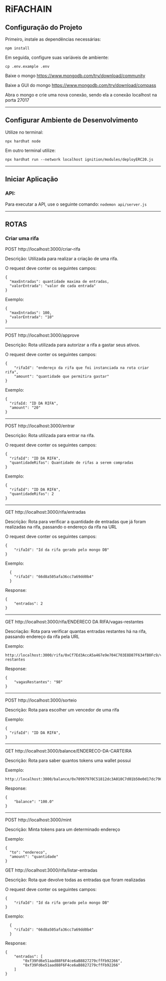 # RiFACHAIN

## Configuração do Projeto

Primeiro, instale as dependências necessárias:

`npm install`

Em seguida, configure suas variáveis de ambiente:

`cp .env.example .env`

Baixe o mongo
https://www.mongodb.com/try/download/community

Baixe a GUI do mongo
https://www.mongodb.com/try/download/compass

Abra o mongo e crie uma nova conexão, sendo ela a conexão localhost na porta 27017

---

## Configurar Ambiente de Desenvolvimento

Utilize no terminal:

`npx hardhat node`

Em outro terminal utilize:

`npx hardhat run --network localhost ignition/modules/deployERC20.js`

---

## Iniciar Aplicação

### API:

Para executar a API, use o seguinte comando:
`nodemon api/server.js`

---

## ROTAS

### Criar uma rifa

POST http://localhost:3000/criar-rifa

Descrição:
Utilizada para realizar a criação de uma rifa.

O request deve conter os seguintes campos:

```
{
  "maxEntradas": quantidade maxima de entradas,
  "valorEntrada": "valor de cada entrada"
}

```

Exemplo:

```
{
  "maxEntradas": 100,
  "valorEntrada": "10"
}
```

---

POST http://localhost:3000/approve

Descrição:
Rota utilizada para autorizar a rifa a gastar seus ativos.

O request deve conter os seguintes campos:

```
{
    "rifaId": "endereço da rifa que foi instanciada na rota criar rifa",
    "amount": "quantidade que permitira gastar"
}
```

Exemplo:

```
{
  "rifaId: "ID DA RIFA",
  "amount": "20"
}

```

---

POST http://localhost:3000/entrar

Descrição:
Rota utilizada para entrar na rifa.

O request deve conter os seguintes campos:

```
{
  "rifaId": "ID DA RIFA",
  "quantidadeRifas": Quantidade de rifas a serem compradas
}
```

Exemplo:

```
{
  "rifaId": "ID DA RIFA",
  "quantidadeRifas": 2
}
```


---

GET http://localhost:3000/rifa/entradas

Descrição: Rota para verificar a quantidade de entradas que já foram realizadas na rifa, passando o endereço da rifa na URL

O request deve conter os seguintes campos:

```
{
    "rifaId": "Id da rifa gerado pelo mongo DB"
}
```

Exemplo:

```
  {
    "rifaId": "66d8a505afa36cc7a69dd0b4"
  }

```

Response:

```
{
    "entradas": 2
}
```

---

GET http://localhost:3000/rifa/ENDERECO DA RIFA/vagas-restantes

Descriação: Rota para verificar quantas entradas restantes há na rifa, passando endereço da rifa pela URL

Exemplo:

```
http://localhost:3000/rifa/0xCf7Ed3AccA5a467e9e704C703E8D87F634fB0Fc9/vagas-restantes
```

Response:

```
{
    "vagasRestantes": "98"
}
```

---

POST http://localhost:3000/sorteio

Descrição: Rota para escolher um vencedor de uma rifa

Exemplo:

```
{
  "rifaId": "ID DA RIFA",
}
```

---

GET  http://localhost:3000/balance/ENDERECO-DA-CARTEIRA

Descrição: Rota para saber quantos tokens uma wallet possui

Exemplo:

```
http://localhost:3000/balance/0x70997970C51812dc3A010C7d01b50e0d17dc79C8

```

Response:

```
{
    "balance": "100.0"
}
```
---

POST  http://localhost:3000/mint

Descrição: Minta tokens para um determinado endereço

Exemplo:

```
{
  "to": "endereco",
  "amount": "quantidade"
}

```


GET http://localhost:3000/rifa/listar-entradas

Descrição: Rota que devolve todas as entradas que foram realizadas

O request deve conter os seguintes campos:

```
{
    "rifaId": "Id da rifa gerado pelo mongo DB"
}
```

Exemplo:

```
  {
    "rifaId": "66d8a505afa36cc7a69dd0b4"
  }

```

Response:

```
{
    "entradas": [
        "0xf39Fd6e51aad88F6F4ce6aB8827279cffFb92266",
        "0xf39Fd6e51aad88F6F4ce6aB8827279cffFb92266"
    ]
}
```
